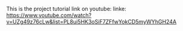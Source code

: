 
This is the project tutorial link on youtube:
linke: https://www.youtube.com/watch?v=UZg49z76cLw&list=PL8ui5HK3oSiF7ZFfwYokCD5myWYhGH24A